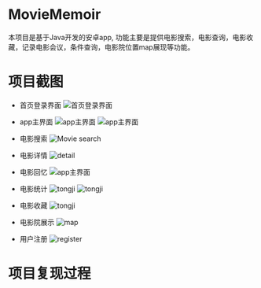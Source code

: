 # MovieMemoir
本项目是基于Java开发的安卓app, 功能主要是提供电影搜索，电影查询，电影收藏，记录电影会议，条件查询，电影院位置map展现等功能。

# 项目截图
- 首页登录界面
![首页登录界面](./image/login.png) 

- app主界面
![app主界面](./image/home.png)
![app主界面](./image/home1.png)

- 电影搜索
![Movie search](./image/moviesearch.png)

- 电影详情
![detail](./image/moviedetail.png)

- 电影回忆
![app主界面](./image/rate.png)

- 电影统计
![tongji](./image/total1.png)
![tongji](./image/total2.png)

- 电影收藏
![tongji](./image/shoucang.png)

- 电影院展示
![map](./image/map.png)

- 用户注册
![register](./image/register.png)

# 项目复现过程





